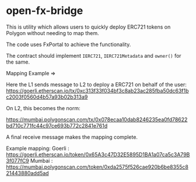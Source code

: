 # open-fx-bridge

This is utility which allows users to quickly deploy ERC721 tokens on Polygon without needing to map them.

The code uses FxPortal to achieve the functionality.

The contract should implement `IERC721`, `IERC721Metadata` and `owner()` for the same.

Mapping Example =>

Here the L1 sends message to L2 to deploy a ERC721 on behalf of the user: https://goerli.etherscan.io/tx/0xc313f33f034bf3c8ab23ac285fba50dc63f1bc2003f0560d4b57a93b02b313a9



On L2, this becomes the norm:

https://mumbai.polygonscan.com/tx/0x078ecaa10dab8246235ea0fd78622bd710c771fc44c97ce693b772c2841e761d


A final receive message makes the mapping complete.

Example mapping:
Goerli :  https://goerli.etherscan.io/token/0x65A3c47D32E5895D1BA1a07ca5c3A79B3f077fC9
Mumbai : https://mumbai.polygonscan.com/token/0xda2575f526cae920b6be8355c821443880add5ad
